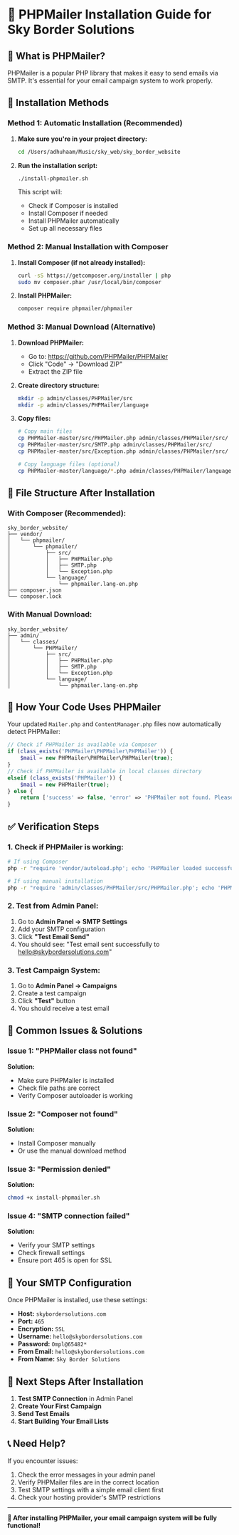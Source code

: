 # 📧 PHPMailer Installation Guide for Sky Border Solutions

## 🎯 **What is PHPMailer?**

PHPMailer is a popular PHP library that makes it easy to send emails via SMTP. It's essential for your email campaign system to work properly.

## 🚀 **Installation Methods**

### **Method 1: Automatic Installation (Recommended)**

1. **Make sure you're in your project directory:**
   ```bash
   cd /Users/adhuhaam/Music/sky_web/sky_border_website
   ```

2. **Run the installation script:**
   ```bash
   ./install-phpmailer.sh
   ```

   This script will:
   - Check if Composer is installed
   - Install Composer if needed
   - Install PHPMailer automatically
   - Set up all necessary files

### **Method 2: Manual Installation with Composer**

1. **Install Composer (if not already installed):**
   ```bash
   curl -sS https://getcomposer.org/installer | php
   sudo mv composer.phar /usr/local/bin/composer
   ```

2. **Install PHPMailer:**
   ```bash
   composer require phpmailer/phpmailer
   ```

### **Method 3: Manual Download (Alternative)**

1. **Download PHPMailer:**
   - Go to: https://github.com/PHPMailer/PHPMailer
   - Click "Code" → "Download ZIP"
   - Extract the ZIP file

2. **Create directory structure:**
   ```bash
   mkdir -p admin/classes/PHPMailer/src
   mkdir -p admin/classes/PHPMailer/language
   ```

3. **Copy files:**
   ```bash
   # Copy main files
   cp PHPMailer-master/src/PHPMailer.php admin/classes/PHPMailer/src/
   cp PHPMailer-master/src/SMTP.php admin/classes/PHPMailer/src/
   cp PHPMailer-master/src/Exception.php admin/classes/PHPMailer/src/
   
   # Copy language files (optional)
   cp PHPMailer-master/language/*.php admin/classes/PHPMailer/language/
   ```

## 📁 **File Structure After Installation**

### **With Composer (Recommended):**
```
sky_border_website/
├── vendor/
│   └── phpmailer/
│       └── phpmailer/
│           ├── src/
│           │   ├── PHPMailer.php
│           │   ├── SMTP.php
│           │   └── Exception.php
│           └── language/
│               └── phpmailer.lang-en.php
├── composer.json
└── composer.lock
```

### **With Manual Download:**
```
sky_border_website/
├── admin/
│   └── classes/
│       └── PHPMailer/
│           ├── src/
│           │   ├── PHPMailer.php
│           │   ├── SMTP.php
│           │   └── Exception.php
│           └── language/
│               └── phpmailer.lang-en.php
```

## 🔧 **How Your Code Uses PHPMailer**

Your updated `Mailer.php` and `ContentManager.php` files now automatically detect PHPMailer:

```php
// Check if PHPMailer is available via Composer
if (class_exists('PHPMailer\PHPMailer\PHPMailer')) {
    $mail = new PHPMailer\PHPMailer\PHPMailer(true);
} 
// Check if PHPMailer is available in local classes directory
elseif (class_exists('PHPMailer')) {
    $mail = new PHPMailer(true);
} else {
    return ['success' => false, 'error' => 'PHPMailer not found. Please install it first.'];
}
```

## ✅ **Verification Steps**

### **1. Check if PHPMailer is working:**
```bash
# If using Composer
php -r "require 'vendor/autoload.php'; echo 'PHPMailer loaded successfully!';"

# If using manual installation
php -r "require 'admin/classes/PHPMailer/src/PHPMailer.php'; echo 'PHPMailer loaded successfully!';"
```

### **2. Test from Admin Panel:**
1. Go to **Admin Panel → SMTP Settings**
2. Add your SMTP configuration
3. Click **"Test Email Send"**
4. You should see: "Test email sent successfully to hello@skybordersolutions.com"

### **3. Test Campaign System:**
1. Go to **Admin Panel → Campaigns**
2. Create a test campaign
3. Click **"Test"** button
4. You should receive a test email

## 🚨 **Common Issues & Solutions**

### **Issue 1: "PHPMailer class not found"**
**Solution:**
- Make sure PHPMailer is installed
- Check file paths are correct
- Verify Composer autoloader is working

### **Issue 2: "Composer not found"**
**Solution:**
- Install Composer manually
- Or use the manual download method

### **Issue 3: "Permission denied"**
**Solution:**
```bash
chmod +x install-phpmailer.sh
```

### **Issue 4: "SMTP connection failed"**
**Solution:**
- Verify your SMTP settings
- Check firewall settings
- Ensure port 465 is open for SSL

## 🎯 **Your SMTP Configuration**

Once PHPMailer is installed, use these settings:

- **Host:** `skybordersolutions.com`
- **Port:** `465`
- **Encryption:** `SSL`
- **Username:** `hello@skybordersolutions.com`
- **Password:** `Ompl@65482*`
- **From Email:** `hello@skybordersolutions.com`
- **From Name:** `Sky Border Solutions`

## 🚀 **Next Steps After Installation**

1. **Test SMTP Connection** in Admin Panel
2. **Create Your First Campaign**
3. **Send Test Emails**
4. **Start Building Your Email Lists**

## 📞 **Need Help?**

If you encounter issues:
1. Check the error messages in your admin panel
2. Verify PHPMailer files are in the correct location
3. Test SMTP settings with a simple email client first
4. Check your hosting provider's SMTP restrictions

---

**🎉 After installing PHPMailer, your email campaign system will be fully functional!**

